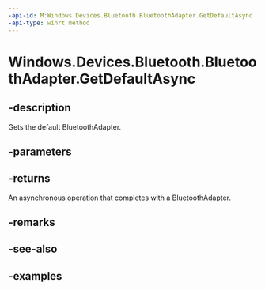 ```yaml
---
-api-id: M:Windows.Devices.Bluetooth.BluetoothAdapter.GetDefaultAsync
-api-type: winrt method
---
```


<!-- Method syntax.
public IAsyncOperation<BluetoothAdapter> BluetoothAdapter.GetDefaultAsync()
-->

# Windows.Devices.Bluetooth.BluetoothAdapter.GetDefaultAsync

## -description
Gets the default BluetoothAdapter.

## -parameters

## -returns
An asynchronous operation that completes with a BluetoothAdapter.

## -remarks

## -see-also

## -examples

